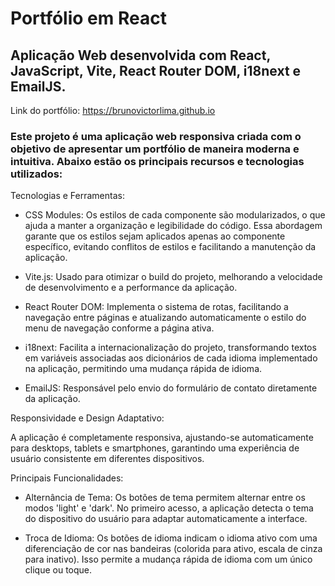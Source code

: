 # Portfólio em React
## Aplicação Web desenvolvida com React, JavaScript, Vite, React Router DOM, i18next e EmailJS.
Link do portfólio: https://brunovictorlima.github.io

### Este projeto é uma aplicação web responsiva criada com o objetivo de apresentar um portfólio de maneira moderna e intuitiva. Abaixo estão os principais recursos e tecnologias utilizados:

Tecnologias e Ferramentas:

- CSS Modules: Os estilos de cada componente são modularizados, o que ajuda a manter a organização e legibilidade do código. Essa abordagem garante que os estilos sejam aplicados apenas ao componente específico, evitando conflitos de estilos e facilitando a manutenção da aplicação.
  
- Vite.js: Usado para otimizar o build do projeto, melhorando a velocidade de desenvolvimento e a performance da aplicação.

- React Router DOM: Implementa o sistema de rotas, facilitando a navegação entre páginas e atualizando automaticamente o estilo do menu de navegação conforme a página ativa.

- i18next: Facilita a internacionalização do projeto, transformando textos em variáveis associadas aos dicionários de cada idioma implementado na aplicação, permitindo uma mudança rápida de idioma.

- EmailJS: Responsável pelo envio do formulário de contato diretamente da aplicação.

Responsividade e Design Adaptativo:

A aplicação é completamente responsiva, ajustando-se automaticamente para desktops, tablets e smartphones, garantindo uma experiência de usuário consistente em diferentes dispositivos.

Principais Funcionalidades:

- Alternância de Tema: Os botões de tema permitem alternar entre os modos 'light' e 'dark'. No primeiro acesso, a aplicação detecta o tema do dispositivo do usuário para adaptar automaticamente a interface.

- Troca de Idioma: Os botões de idioma indicam o idioma ativo com uma diferenciação de cor nas bandeiras (colorida para ativo, escala de cinza para inativo). Isso permite a mudança rápida de idioma com um único clique ou toque.

